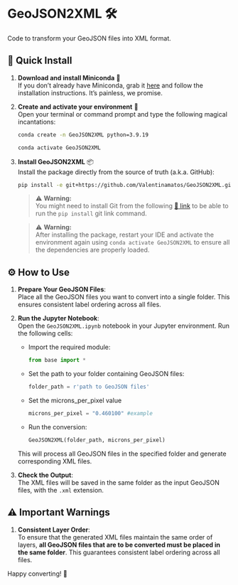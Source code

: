 # GeoJSON2XML 🛠️

Code to transform your GeoJSON files into XML format.

## 🚀 Quick Install

1. **Download and install Miniconda** 🐍  
   If you don’t already have Miniconda, grab it [here](https://docs.anaconda.com/miniconda/) and follow the installation instructions. It’s painless, we promise.

2. **Create and activate your environment** 🧪  
   Open your terminal or command prompt and type the following magical incantations:

   ```sh
   conda create -n GeoJSON2XML python=3.9.19
   
   conda activate GeoJSON2XML
   ```

3. **Install GeoJSON2XML** 📦  
   Install the package directly from the source of truth (a.k.a. GitHub):

   ```sh
   pip install -e git+https://github.com/Valentinamatos/GeoJSON2XML.git#egg=GeoJSON2XML
   ```

   > ⚠️ **Warning:**  
   > You might need to install Git from the following [🔗 link](https://git-scm.com/downloads/win) to be able to run the `pip install` git link command.

   > ⚠️ **Warning:**  
   > After installing the package, restart your IDE and activate the environment again using `conda activate GeoJSON2XML` to ensure all the dependencies are properly loaded.

## ⚙️ How to Use

1. **Prepare Your GeoJSON Files**:  
   Place all the GeoJSON files you want to convert into a single folder. This ensures consistent label ordering across all files.

2. **Run the Jupyter Notebook**:  
   Open the `GeoJSON2XML.ipynb` notebook in your Jupyter environment. Run the following cells:

   - Import the required module:
     ```python
     from base import *
     ```
   - Set the path to your folder containing GeoJSON files:
     ```python
     folder_path = r'path to GeoJSON files'
     ```
   - Set the microns_per_pixel value
     ```python
     microns_per_pixel = "0.460100" #example 
     ```
   - Run the conversion:
     ```python
     GeoJSON2XML(folder_path, microns_per_pixel)
     ```

   This will process all GeoJSON files in the specified folder and generate corresponding XML files.

3. **Check the Output**:  
   The XML files will be saved in the same folder as the input GeoJSON files, with the `.xml` extension.

## ⚠️ Important Warnings

1. **Consistent Layer Order**:  
   To ensure that the generated XML files maintain the same order of layers, **all GeoJSON files that are to be converted must be placed in the same folder**. This guarantees consistent label ordering across all files.

Happy converting! 🎉

